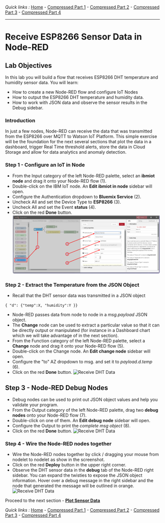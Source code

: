 *Quick links :*
[Home](/README.md) - [Compressed Part 1](/compressed/PART1.md) - [Compressed Part 2](/compressed/PART2.md) - [Compressed Part 3](/compressed/PART3.md) - [Compressed Part 4](/compressed/PART4.md)
***

# Receive ESP8266 Sensor Data in Node-RED

## Lab Objectives

In this lab you will build a flow that receives ESP8266 DHT temperature and humidity sensor data.  You will learn:

- How to create a new Node-RED flow and configure IoT Nodes
- How to output the ESP8266 DHT temperature and humidity data.
- How to work with JSON data and observe the sensor results in the Debug sidebar.

### Introduction

In just a few nodes, Node-RED can receive the data that was transmitted from the ESP8266 over MQTT to Watson IoT Platform.  This simple exercise will be the foundation for the next several sections that plot the data in a dashboard, trigger Real Time threshold alerts, store the data in Cloud Storage and allow for data analytics and anomaly detection.

### Step 1 - Configure an IoT in Node

- From the Input category of the left Node-RED palette, select an **ibmiot node** and drag it onto your Node-RED flow (1).
- Double-click on the IBM IoT node. An **Edit ibmiot in node** sidebar will open.
- Configure the Authentication dropdown to **Bluemix Service** (2).
- Uncheck All and set the Device Type to **ESP8266** (3).
- Uncheck All and set the Event **status** (4).
- Click on the red **Done** button.
 ![Receive DHT Data](/part3/screenshots/ESP8266-ReceiveDHTdata-IoTnode.png)

### Step 2 - Extract the Temperature from the JSON Object

- Recall that the DHT sensor data was transmitted in a JSON object

 ```{ "d": {"temp":X, "humidity":Y }}```

- Node-RED passes data from node to node in a *msg.payload* JSON object.
- The **Change** node can be used to extract a particular value so that it can be directly output or manipulated (for instance in a Dashboard chart which we will take advantage of in the next section).
- From the Function category of the left Node-RED palette, select a **Change** node and drag it onto your Node-RED flow (5).
- Double-click on the Change node. An **Edit change node** sidebar will open.
- Configure the "to" AZ dropdown to msg. and set it to *payload.d.temp* (6).
- Click on the red **Done** button.
 ![Receive DHT Data](/part3/screenshots/ESP8266-ReceiveDHTdata-Changenode.png)

## Step 3 - Node-RED Debug Nodes

- Debug nodes can be used to print out JSON object values and help you validate your program.
- From the Output category of the left Node-RED palette, drag two **debug nodes** onto your Node-RED flow (7).
- Double-click on one of them. An **Edit debug node** sidebar will open.
- Configure the Output to print the *complete msg object* (8).
- Click on the red **Done** button.
 ![Receive DHT Data](/part3/screenshots/ESP8266-ReceiveDHTdata-Debugnode.png)

### Step 4 - Wire the Node-RED nodes together

- Wire the Node-RED nodes together by click / dragging your mouse from nodelet to nodelet as show in the screenshot.
- Click on the red **Deploy** button in the upper right corner.
 - Observe the DHT sensor data in the **debug** tab of the Node-RED right sidebar.  You can expand the twisties to expose the JSON object information. Hover over a debug message in the right sidebar and the node that generated the message will be outlined in orange.
  ![Receive DHT Data](/part3/screenshots/ESP8266-ReceiveDHTdata-Deploy.png)

Proceed to the next section - [**Plot Sensor Data**](/compressed/DASHBOARD.md)

*Quick links :*
[Home](/README.md) - [Compressed Part 1](/compressed/PART1.md) - [Compressed Part 2](/compressed/PART2.md) - [Compressed Part 3](/compressed/PART3.md) - [Compressed Part 4](/compressed/PART4.md)
